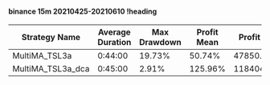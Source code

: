 #### binance 15m 20210425-20210610 !heading
| Strategy Name     | Average Duration | Max Drawdown | Profit Mean | Profit Sum | Profit Total | Trade Count | Win Rate |
| ----------------- | ---------------- | ------------ | ----------- | ---------- | ------------ | ----------- | -------- |
| MultiMA_TSL3a     | 0:44:00          | 19.73%       | 50.74%      | 47850.00%  | 14461.00%    | 943         | 70.20%   |
| MultiMA_TSL3a_dca | 0:45:00          | 2.91%        | 125.96%     | 118404.00% | 3709.00%     | 940         | 79.79%   |
